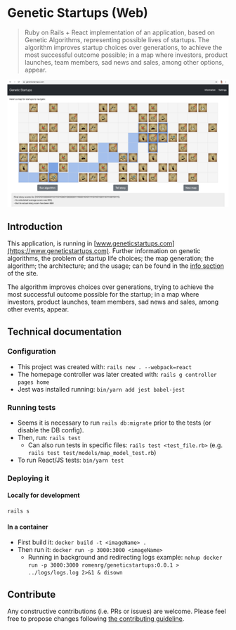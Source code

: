 # Genetic Startups (Web)
> Ruby on Rails + React implementation of an application, based on Genetic Algorithms, representing possible lives 
of startups. The algorithm improves startup choices over generations, to achieve the most successful outcome possible; 
in a map where investors, product launches, team members, sad news and sales, among other options, appear.

![Showing a startup story in the running version of the app: geneticstartups.com](docs/genetic-startups-screenshot.png)

## Introduction

This application, is running in [www.geneticstartups.com](https://www.geneticstartups.com). Further information on 
genetic algorithms, the problem of startup life choices; the map generation; the algorithm; the architecture; and the 
usage; can be found in the [info section](https://geneticstartups.com/info) of the site.

The algorithm improves choices over generations, trying to achieve the most successful outcome possible for the startup; 
in a map where investors, product launches, team members, sad news and sales, among other events, appear.

## Technical documentation

### Configuration

 * This project was created with: `rails new . --webpack=react`
 * The homepage controller was later created with: `rails g controller pages home`
 * Jest was installed running: `bin/yarn add jest babel-jest` 

### Running tests

 * Seems it is necessary to run `rails db:migrate` prior to the tests (or disable the DB config).
 * Then, run: `rails test`
     * Can also run tests in specific files: `rails test <test_file.rb>` (e.g. `rails test test/models/map_model_test.rb`)
 * To run React/JS tests: `bin/yarn test`

### Deploying it

#### Locally for development
`rails s`

#### In a container
 * First build it:  `docker build -t <imageName> .`
 * Then run it: `docker run -p 3000:3000 <imageName>`
    * Running in background and redirecting logs example:
      `nohup docker run -p 3000:3000 romenrg/geneticstartups:0.0.1 > ../logs/logs.log 2>&1 & disown`
      
## Contribute

Any constructive contributions (i.e. PRs or issues) are welcome. Please feel free to propose changes following 
[the contributing guideline](CONTRIBUTING.md).
